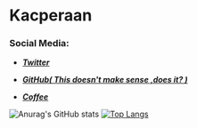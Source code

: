  # Kacperaan

### Social Media:

- ***[Twitter](https://twitter.com/popeqkacper)***

- ***[GitHub( This doesn't make sense ,does it? )](https://github.com/Kacperaan)***

- ***[Coffee](https://www.buymeacoffee.com/kacperaann)***

![Anurag's GitHub stats](https://github-readme-stats.vercel.app/api?username=kacperaan&show_icons=true&theme=dark)
[![Top Langs](https://github-readme-stats.vercel.app/api/top-langs/?username=kacperaan&hide_progress=true)](https://github.com/kacperaan/github-readme-stats)
